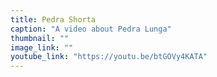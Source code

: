 ```yaml
---
title: Pedra Shorta
caption: "A video about Pedra Lunga"
thumbnail: ""
image_link: ""
youtube_link: "https://youtu.be/btGOVy4KATA"
---
```

